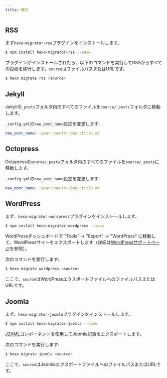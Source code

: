 ```yaml
---
title: 移行
---
```

## RSS

まず`hexo-migrator-rss`プラグインをインストールします。

``` bash
$ npm install hexo-migrator-rss --save
```

プラグインがインストールされたら、以下のコマンドを実行してRSSからすべての投稿を移行します。`source`はファイルパスまたはURLです。

``` bash
$ hexo migrate rss <source>
```

## Jekyll

Jekyllの`_posts`フォルダ内のすべてのファイルを`source/_posts`フォルダに移動します。

`_config.yml`の`new_post_name`設定を変更します:

``` yaml
new_post_name: :year-:month-:day-:title.md
```

## Octopress

Octopressの`source/_posts`フォルダ内のすべてのファイルを`source/_posts`に移動します。

`_config.yml`の`new_post_name`設定を変更します:

``` yaml
new_post_name: :year-:month-:day-:title.md
```

## WordPress

まず、`hexo-migrator-wordpress`プラグインをインストールします。

``` bash
$ npm install hexo-migrator-wordpress --save
```

WordPressダッシュボードで "Tools" → "Export" → "WordPress" に移動して、WordPressサイトをエクスポートします（詳細は[WordPressサポートページ](http://en.support.wordpress.com/export/)を参照）。

次のコマンドを実行します:

``` bash
$ hexo migrate wordpress <source>
```

ここで、`source`はWordPressエクスポートファイルへのファイルパスまたはURLです。

## Joomla

まず、`hexo-migrator-joomla`プラグインをインストールします。

```bash
$ npm install hexo-migrator-joomla --save
```

[J2XML](http://extensions.joomla.org/extensions/migration-a-conversion/data-import-a-export/12816?qh=YToxOntpOjA7czo1OiJqMnhtbCI7fQ%3D%3D)コンポーネントを使用してJoomla記事をエクスポートします。

次のコマンドを実行します:

```bash
$ hexo migrate joomla <source>
```

ここで、`source`はJoomlaエクスポートファイルへのファイルパスまたはURLです。
